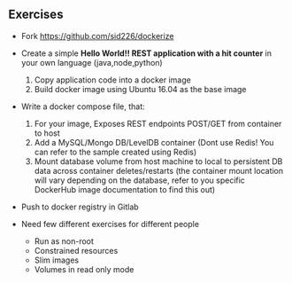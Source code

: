 ## Exercises

- Fork https://github.com/sid226/dockerize

- Create a simple **Hello World!! REST application with a hit counter** in your own language (java,node,python)
	1. Copy application code into a docker image
	2. Build docker image using Ubuntu 16.04 as the base image 
- Write a docker compose file, that:
	1. For your image, Exposes REST endpoints POST/GET from container to host
	2. Add a MySQL/Mongo DB/LevelDB container (Dont use Redis! You can refer to the sample created using Redis)
	3. Mount database volume from host machine to local to persistent DB data across container deletes/restarts (the container mount location will vary depending on the database, refer to you specific DockerHub image documentation to find this out)
- Push to docker registry in Gitlab
- Need few different exercises for different people
  - Run as non-root
  - Constrained resources
  - Slim images
  - Volumes in read only mode
